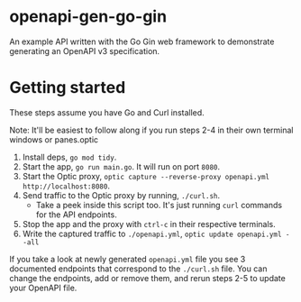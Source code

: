 # openapi-gen-go-gin

An example API written with the Go Gin web framework to demonstrate generating an OpenAPI v3 specification.

# Getting started

These steps assume you have Go and Curl installed.

Note: It'll be easiest to follow along if you run steps 2-4 in their own terminal windows or panes.optic

1. Install deps, `go mod tidy`.
1. Start the app, `go run main.go`. It will run on port `8080`. 
1. Start the Optic proxy, `optic capture --reverse-proxy openapi.yml http://localhost:8080`.
1. Send traffic to the Optic proxy by running, `./curl.sh`.
    - Take a peek inside this script too. It's just running `curl` commands for the API endpoints.
1. Stop the app and the proxy with `ctrl-c` in their respective terminals.
1. Write the captured traffic to `./openapi.yml`, `optic update openapi.yml --all`

If you take a look at newly generated `openapi.yml` file you see 3 documented endpoints that correspond to the `./curl.sh` file. You can change the endpoints, add or remove them, and rerun steps 2-5 to update your OpenAPI file.
